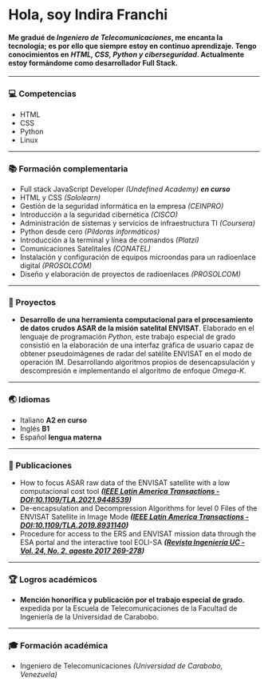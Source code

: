 # Hola, soy Indira Franchi
#### Me gradué de **_Ingeniero de Telecomunicaciones_**, me encanta la tecnología; es por ello que siempre estoy en continuo aprendizaje. Tengo conocimientos en _HTML, CSS, Python y ciberseguridad_. Actualmente estoy formándome como desarrollador Full Stack.
---

### 💻 Competencias
- HTML
- CSS
- Python
- Linux
---

### 📚 Formación complementaria
- Full stack JavaScript Developer _(Undefined Academy)_ **_en curso_** 
- HTML y CSS _(Sololearn)_
- Gestión de la seguridad informática en la empresa _(CEINPRO)_
- Introducción a la seguridad cibernética _(CISCO)_
- Administración de sistemas y servicios de infraestructura TI _(Coursera)_
- Python desde cero _(Píldoras informáticos)_
- Introducción a la terminal y línea de comandos _(Platzi)_
- Comunicaciones Satelitales _(CONATEL)_
- Instalación y configuración de equipos microondas para un radioenlace digital _(PROSOLCOM)_
- Diseño y elaboración de proyectos de radioenlaces _(PROSOLCOM)_
---

### 🔧 Proyectos
- **Desarrollo de una herramienta computacional para el procesamiento de datos crudos ASAR de la misión satelital ENVISAT**. Elaborado en el lenguaje de programación _Python_, este trabajo especial de grado consistió en la elaboración de una interfaz gráfica de usuario capaz de obtener pseudoimágenes de radar del satélite ENVISAT en el modo de operación IM. Desarrollando algoritmos propios de desencapsulación y descompresión e implementando el algoritmo de enfoque _Omega-K_.
---

### 🌏 Idiomas
- Italiano **A2 en curso**
- Inglés **B1**
- Español **lengua materna**
---

### 📃 Publicaciones
- How to focus ASAR raw data of the ENVISAT satellite with a low computacional cost tool **_([IEEE Latin America Transactions - DOI:10.1109/TLA.2021.9448539](https://ieeexplore.ieee.org/document/9448539 "How to focus ASAR raw data of the ENVISAT"))_**
- De-encapsulation and Decompression Algorithms for level 0 Files of the ENVISAT Satellite in Image Mode **_([IEEE Latin America Transactions - DOI:10.1109/TLA.2019.8931140](https://ieeexplore.ieee.org/document/8931140 "De-encapsulation and Decompression Algorithms of the ENVISAT"))_**
- Procedure for access to the ERS and ENVISAT mission data through the ESA portal and the interactive tool EOLI-SA **_([Revista Ingeniería UC - Vol. 24, No. 2, agosto 2017 269-278](http://servicio.bc.uc.edu.ve/ingenieria/revista/index.htm "Procedure for access to the ERS and ENVISAT mission data"))_**
---

### 🏆 Logros académicos
- **Mención honorífica y publicación por el trabajo especial de grado.** expedida por la Escuela de Telecomunicaciones de la Facultad de Ingeniería de la Universidad de Carabobo.
---

### 🎓 Formación académica
- Ingeniero de Telecomunicaciones _(Universidad de Carabobo, Venezuela)_

